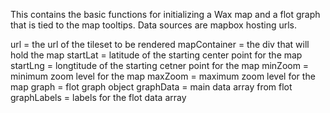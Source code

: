 This contains the basic functions for initializing a Wax map 
and a flot graph that is tied to the map tooltips.
Data sources are mapbox hosting urls.

url = the url of the tileset to be rendered
mapContainer = the div that will hold the map
startLat = latitude of the starting center point for the map
startLng = longtitude of the starting cetner point for the map
minZoom = minimum zoom level for the map
maxZoom = maximum zoom level for the map
graph = flot graph object
graphData = main data array from flot
graphLabels = labels for the flot data array